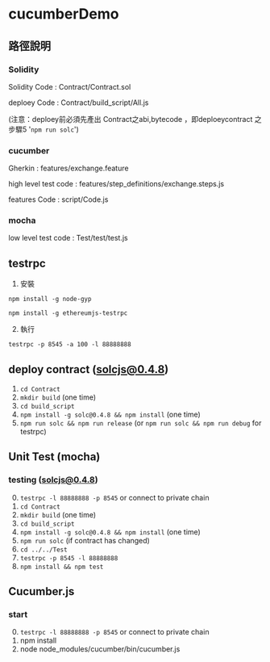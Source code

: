 # cucumberDemo


## 路徑說明
### Solidity

Solidity Code : Contract/Contract.sol

deploey Code : Contract/build_script/All.js

(注意：deploey前必須先產出 Contract之abi,bytecode ，即deploeycontract 之步驟5 '```npm run solc```')

### cucumber

Gherkin : features/exchange.feature

high level test code : features/step_definitions/exchange.steps.js

features Code : script/Code.js

### mocha

low level test code : Test/test/test.js



## testrpc

1. 安裝

  ```npm install -g node-gyp```

  ```npm install -g ethereumjs-testrpc```

2. 執行

  ```testrpc -p 8545 -a 100 -l 88888888```

## deploy contract (solcjs@0.4.8)

1. ```cd Contract```
2. ```mkdir build``` (one time)
3. ```cd build_script```
4. ```npm install -g solc@0.4.8 && npm install``` (one time)
5. ```npm run solc && npm run release``` (or ```npm run solc && npm run debug``` for testrpc)

## Unit Test (mocha)
### testing (solcjs@0.4.8)

0. ```testrpc -l 88888888 -p 8545``` or connect to private chain
1. ```cd Contract```
2. ```mkdir build``` (one time)
3. ```cd build_script```
4. ```npm install -g solc@0.4.8 && npm install``` (one time)
5. ```npm run solc``` (if contract has changed)
6. ```cd ../../Test```
7. ```testrpc -p 8545 -l 88888888```
8. ```npm install && npm test```

## Cucumber.js
### start ###

0. ```testrpc -l 88888888 -p 8545``` or connect to private chain
1. npm install
2. node node_modules/cucumber/bin/cucumber.js
